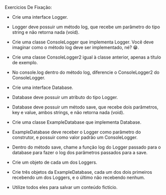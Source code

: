 Exercicios De Fixação:

* Crie uma interface Logger.

* Logger deve possuir um método log, 
que recebe um parâmetro do tipo string e não retorna nada (void).

* Crie uma classe ConsoleLogger que implementa Logger. 
Você deve imaginar como o método log deve ser implementado, né? 😁.

* Crie uma classe ConsoleLogger2 igual à classe anterior, apenas a título de exemplo.

* No console.log dentro do método log, diferencie o ConsoleLogger2 do ConsoleLogger.

* Crie uma interface Database.

* Database deve possuir um atributo do tipo Logger.

* Database deve possuir um método save, que recebe dois parâmetros, 
key e value, ambos strings, e não retorna nada (void).

* Crie uma classe ExampleDatabase que implementa Database.

* ExampleDatabase deve receber o Logger como parâmetro do construtor, 
e possuir como valor padrão um ConsoleLogger.

* Dentro do método save, chame a função log do Logger passado para o 
database para fazer o log dos parâmetros passados para a save.

* Crie um objeto de cada um dos Loggers.

* Crie três objetos da ExampleDatabase, 
cada um dos dois primeiros recebendo um dos Loggers, 
e o último não recebendo nenhum.

* Utilize todos eles para salvar um conteúdo fictício.